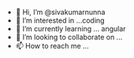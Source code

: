 - 👋 Hi, I’m @sivakumarnunna
- 👀 I’m interested in ...coding
- 🌱 I’m currently learning ... angular
- 💞️ I’m looking to collaborate on ...
- 📫 How to reach me ...

<!---
sivakumarnunna/sivakumarnunna is a ✨ special ✨ repository because its `README.md` (this file) appears on your GitHub profile.
You can click the Preview link to take a look at your changes.
--->
